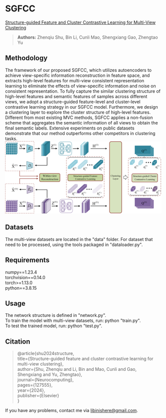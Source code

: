# SGFCC
[Structure-guided Feature and Cluster Contrastive Learning for Multi-View Clustering](https://doi.org/10.1016/j.neucom.2024.127555)
> **Authors:**
Zhenqiu Shu, Bin Li, Cunli Mao, Shengxiang Gao, Zhengtao Yu

## Methodology
The framework of our proposed SGFCC, which utilizes autoencoders to achieve view-specific information reconstruction in feature space, and extracts high-level features for multi-view consistent representation learning to eliminate the effects of view-specific information and noise on consistent representation. To fully capture the similar clustering structure of high-level features and semantic features of samples across different views, we adopt a structure-guided feature-level and cluster-level contrastive learning strategy in our SGFCC model. Furthermore, we design a clustering layer to explore the cluster structure of high-level features. Different from most existing MVC methods, SGFCC applies a non-fusion scheme that aggregates the semantic information of all views to obtain the final semantic labels. Extensive experiments on public datasets demonstrate that our method outperforms other competitors in clustering tasks.  
![image](./SGFCC.png)

## Datasets
The multi-view datasets are located in the "data" folder. For dataset that need to be processed, using the tools packaged in "dataloader.py".

## Requirements
numpy==1.23.4  
torchvision==0.14.0  
torch>=1.13.0  
python==3.8.15

## Usage
The network structure is defined in "network.py".  
To train the model with multi-view datasets, run: python "train.py".  
To test the trained model, run: python "test.py".  

## Citation
>  @article{shu2024structure,  
>    title={Structure-guided feature and cluster contrastive learning for multi-view clustering},  
>    author={Shu, Zhenqiu and Li, Bin and Mao, Cunli and Gao, Shengxiang and Yu, Zhengtao},   
>    journal={Neurocomputing},   
>    pages={127555},  
>    year={2024},  
>    publisher={Elsevier}  
> }  

If you have any problems, contact me via [libinishere@gmail.com]().
